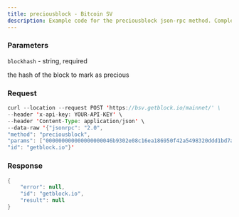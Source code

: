 ```yaml
---
title: preciousblock - Bitcoin SV
description: Example code for the preciousblock json-rpc method. Сomplete guide on how to use preciousblock json-rpc in GetBlock.io Web3 documentation.
---
```


### Parameters


`blockhash` - string, required

the hash of the block to mark as precious

### Request

``` java
curl --location --request POST 'https://bsv.getblock.io/mainnet/' \ 
--header 'x-api-key: YOUR-API-KEY' \ 
--header 'Content-Type: application/json' \ 
--data-raw '{"jsonrpc": "2.0",
"method": "preciousblock",
"params": ["000000000000000000046b9302e08c16ea186950f42a5498320ddd1bd7ab3428"],
"id": "getblock.io"}'
```

###  Response

``` java
{
    "error": null,
    "id": "getblock.io",
    "result": null
}
```

